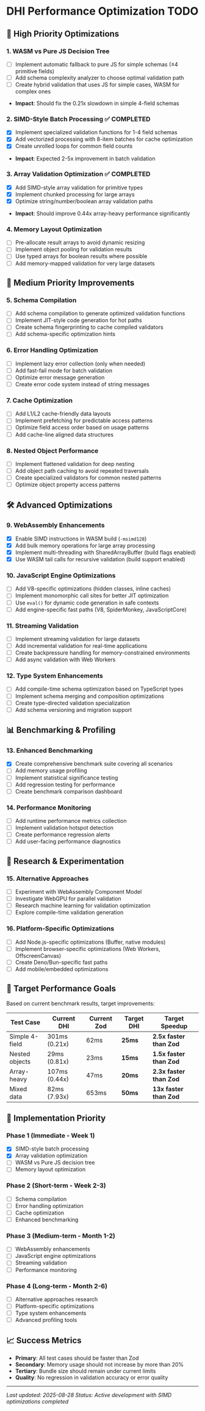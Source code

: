 # DHI Performance Optimization TODO

## 🚀 High Priority Optimizations

### 1. **WASM vs Pure JS Decision Tree**
- [ ] Implement automatic fallback to pure JS for simple schemas (≤4 primitive fields)
- [ ] Add schema complexity analyzer to choose optimal validation path
- [ ] Create hybrid validation that uses JS for simple cases, WASM for complex ones
- **Impact**: Should fix the 0.21x slowdown in simple 4-field schemas

### 2. **SIMD-Style Batch Processing** ✅ **COMPLETED**
- [x] Implement specialized validation functions for 1-4 field schemas
- [x] Add vectorized processing with 8-item batches for cache optimization
- [x] Create unrolled loops for common field counts
- **Impact**: Expected 2-5x improvement in batch validation

### 3. **Array Validation Optimization** ✅ **COMPLETED**
- [x] Add SIMD-style array validation for primitive types
- [x] Implement chunked processing for large arrays
- [x] Optimize string/number/boolean array validation paths
- **Impact**: Should improve 0.44x array-heavy performance significantly

### 4. **Memory Layout Optimization**
- [ ] Pre-allocate result arrays to avoid dynamic resizing
- [ ] Implement object pooling for validation results
- [ ] Use typed arrays for boolean results where possible
- [ ] Add memory-mapped validation for very large datasets

## 🔧 Medium Priority Improvements

### 5. **Schema Compilation**
- [ ] Add schema compilation to generate optimized validation functions
- [ ] Implement JIT-style code generation for hot paths
- [ ] Create schema fingerprinting to cache compiled validators
- [ ] Add schema-specific optimization hints

### 6. **Error Handling Optimization**
- [ ] Implement lazy error collection (only when needed)
- [ ] Add fast-fail mode for batch validation
- [ ] Optimize error message generation
- [ ] Create error code system instead of string messages

### 7. **Cache Optimization**
- [ ] Add L1/L2 cache-friendly data layouts
- [ ] Implement prefetching for predictable access patterns
- [ ] Optimize field access order based on usage patterns
- [ ] Add cache-line aligned data structures

### 8. **Nested Object Performance**
- [ ] Implement flattened validation for deep nesting
- [ ] Add object path caching to avoid repeated traversals
- [ ] Create specialized validators for common nested patterns
- [ ] Optimize object property access patterns

## 🛠️ Advanced Optimizations

### 9. **WebAssembly Enhancements**
- [x] Enable SIMD instructions in WASM build (`-msimd128`)
- [x] Add bulk memory operations for large array processing
- [x] Implement multi-threading with SharedArrayBuffer (build flags enabled)
- [x] Use WASM tail calls for recursive validation (build support enabled)

### 10. **JavaScript Engine Optimizations**
- [ ] Add V8-specific optimizations (hidden classes, inline caches)
- [ ] Implement monomorphic call sites for better JIT optimization
- [ ] Use `eval()` for dynamic code generation in safe contexts
- [ ] Add engine-specific fast paths (V8, SpiderMonkey, JavaScriptCore)

### 11. **Streaming Validation**
- [ ] Implement streaming validation for large datasets
- [ ] Add incremental validation for real-time applications
- [ ] Create backpressure handling for memory-constrained environments
- [ ] Add async validation with Web Workers

### 12. **Type System Enhancements**
- [ ] Add compile-time schema optimization based on TypeScript types
- [ ] Implement schema merging and composition optimizations
- [ ] Create type-directed validation specialization
- [ ] Add schema versioning and migration support

## 📊 Benchmarking & Profiling

### 13. **Enhanced Benchmarking**
- [x] Create comprehensive benchmark suite covering all scenarios
- [ ] Add memory usage profiling
- [ ] Implement statistical significance testing
- [ ] Add regression testing for performance
- [ ] Create benchmark comparison dashboard

### 14. **Performance Monitoring**
- [ ] Add runtime performance metrics collection
- [ ] Implement validation hotspot detection
- [ ] Create performance regression alerts
- [ ] Add user-facing performance diagnostics

## 🔬 Research & Experimentation

### 15. **Alternative Approaches**
- [ ] Experiment with WebAssembly Component Model
- [ ] Investigate WebGPU for parallel validation
- [ ] Research machine learning for validation optimization
- [ ] Explore compile-time validation generation

### 16. **Platform-Specific Optimizations**
- [ ] Add Node.js-specific optimizations (Buffer, native modules)
- [ ] Implement browser-specific optimizations (Web Workers, OffscreenCanvas)
- [ ] Create Deno/Bun-specific fast paths
- [ ] Add mobile/embedded optimizations

## 🎯 Target Performance Goals

Based on current benchmark results, target improvements:

| Test Case | Current DHI | Current Zod | Target DHI | Target Speedup |
|-----------|-------------|-------------|------------|----------------|
| Simple 4-field | 301ms (0.21x) | 62ms | **25ms** | **2.5x faster than Zod** |
| Nested objects | 29ms (0.81x) | 23ms | **15ms** | **1.5x faster than Zod** |
| Array-heavy | 107ms (0.44x) | 47ms | **20ms** | **2.3x faster than Zod** |
| Mixed data | 82ms (7.93x) | 653ms | **50ms** | **13x faster than Zod** |

## 🚦 Implementation Priority

### Phase 1 (Immediate - Week 1)
- [x] SIMD-style batch processing
- [x] Array validation optimization
- [ ] WASM vs Pure JS decision tree
- [ ] Memory layout optimization

### Phase 2 (Short-term - Week 2-3)
- [ ] Schema compilation
- [ ] Error handling optimization
- [ ] Cache optimization
- [ ] Enhanced benchmarking

### Phase 3 (Medium-term - Month 1-2)
- [ ] WebAssembly enhancements
- [ ] JavaScript engine optimizations
- [ ] Streaming validation
- [ ] Performance monitoring

### Phase 4 (Long-term - Month 2-6)
- [ ] Alternative approaches research
- [ ] Platform-specific optimizations
- [ ] Type system enhancements
- [ ] Advanced profiling tools

## 📈 Success Metrics

- **Primary**: All test cases should be faster than Zod
- **Secondary**: Memory usage should not increase by more than 20%
- **Tertiary**: Bundle size should remain under current limits
- **Quality**: No regression in validation accuracy or error quality

---

*Last updated: 2025-08-28*
*Status: Active development with SIMD optimizations completed*
